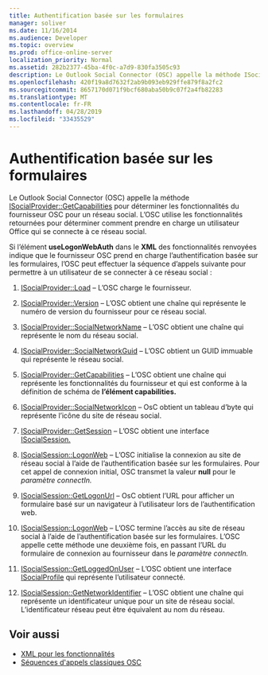 ```yaml
---
title: Authentification basée sur les formulaires
manager: soliver
ms.date: 11/16/2014
ms.audience: Developer
ms.topic: overview
ms.prod: office-online-server
localization_priority: Normal
ms.assetid: 282b2377-45ba-4f0c-a7d9-830fa3505c93
description: Le Outlook Social Connector (OSC) appelle la méthode ISocialProvider::GetCapabilities pour déterminer les fonctionnalités du fournisseur OSC pour un réseau social.
ms.openlocfilehash: 420f19a8d7632f2ab9b093eb929ffe879f8a2fc2
ms.sourcegitcommit: 8657170d071f9bcf680aba50b9c07f2a4fb82283
ms.translationtype: MT
ms.contentlocale: fr-FR
ms.lasthandoff: 04/28/2019
ms.locfileid: "33435529"
---
```

# <a name="forms-based-authentication"></a>Authentification basée sur les formulaires

Le Outlook Social Connector (OSC) appelle la méthode [ISocialProvider::GetCapabilities](isocialprovider-getcapabilities.md) pour déterminer les fonctionnalités du fournisseur OSC pour un réseau social. L’OSC utilise les fonctionnalités retournées pour déterminer comment prendre en charge un utilisateur Office qui se connecte à ce réseau social. 

Si l’élément **useLogonWebAuth** dans le **XML** des fonctionnalités renvoyées indique que le fournisseur OSC prend en charge l’authentification basée sur les formulaires, l’OSC peut effectuer la séquence d’appels suivante pour permettre à un utilisateur de se connecter à ce réseau social : 
  
1. [ISocialProvider::Load](isocialprovider-load.md) &ndash; L’OSC charge le fournisseur. 
    
2. [ISocialProvider::Version](isocialprovider-version.md) &ndash; L’OSC obtient une chaîne qui représente le numéro de version du fournisseur pour ce réseau social. 
    
3. [ISocialProvider::SocialNetworkName](isocialprovider-socialnetworkname.md) &ndash; L’OSC obtient une chaîne qui représente le nom du réseau social. 
    
4. [ISocialProvider::SocialNetworkGuid](isocialprovider-socialnetworkguid.md) &ndash; L’OSC obtient un GUID immuable qui représente le réseau social. 
    
5. [ISocialProvider::GetCapabilities](isocialprovider-getcapabilities.md) &ndash; L’OSC obtient une chaîne qui représente les fonctionnalités du fournisseur et qui est conforme à la définition de schéma de **l’élément capabilities.** 
    
6. [ISocialProvider::SocialNetworkIcon](isocialprovider-socialnetworkicon.md) &ndash; OsC obtient un tableau d’byte qui représente l’icône du site de réseau social. 
    
7. [ISocialProvider::GetSession](isocialprovider-getsession.md) &ndash; L’OSC obtient une interface [ISocialSession.](isocialsessioniunknown.md) 
    
8. [ISocialSession::LogonWeb](isocialsession-logonweb.md) &ndash; L’OSC initialise la connexion au site de réseau social à l’aide de l’authentification basée sur les formulaires. Pour cet appel de connexion initial, OSC transmet la valeur **null** pour le _paramètre connectIn._ 
    
9. [ISocialSession::GetLogonUrl](isocialsession-getlogonurl.md) &ndash; OsC obtient l’URL pour afficher un formulaire basé sur un navigateur à l’utilisateur lors de l’authentification web. 
    
10. [ISocialSession::LogonWeb](isocialsession-logonweb.md) &ndash; L’OSC termine l’accès au site de réseau social à l’aide de l’authentification basée sur les formulaires. L’OSC appelle cette méthode une deuxième fois, en passant l’URL du formulaire de connexion au fournisseur dans le _paramètre connectIn._ 
    
11. [ISocialSession::GetLoggedOnUser](isocialsession-getloggedonuser.md) &ndash; L’OSC obtient une interface [ISocialProfile](isocialprovideriunknown.md) qui représente l’utilisateur connecté. 
    
12. [ISocialSession::GetNetworkIdentifier](isocialsession-getnetworkidentifier.md) &ndash; L’OSC obtient une chaîne qui représente un identificateur unique pour un site de réseau social. L’identificateur réseau peut être équivalent au nom du réseau. 
    
## <a name="see-also"></a>Voir aussi

- [XML pour les fonctionnalités](xml-for-capabilities.md)
- [Séquences d'appels classiques OSC](osc-typical-calling-sequences.md)

